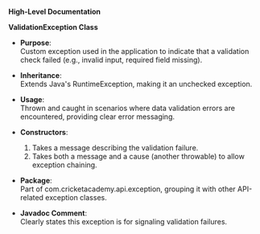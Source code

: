 **High-Level Documentation**

**ValidationException Class**

- **Purpose**:  
  Custom exception used in the application to indicate that a validation check failed (e.g., invalid input, required field missing).

- **Inheritance**:  
  Extends Java's RuntimeException, making it an unchecked exception.

- **Usage**:  
  Thrown and caught in scenarios where data validation errors are encountered, providing clear error messaging.

- **Constructors**:
  1. Takes a message describing the validation failure.
  2. Takes both a message and a cause (another throwable) to allow exception chaining.

- **Package**:  
  Part of com.cricketacademy.api.exception, grouping it with other API-related exception classes.

- **Javadoc Comment**:  
  Clearly states this exception is for signaling validation failures.